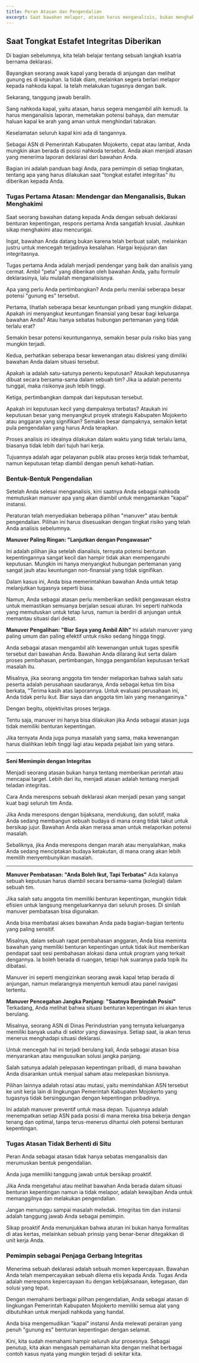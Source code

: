 ```yaml
---
title: Peran Atasan dan Pengendalian
excerpt: Saat bawahan melapor, atasan harus menganalisis, bukan menghakimi. Peran krusial Anda sebagai pemimpin adalah menentukan bentuk pengendalian yang tepat, mulai dari pengawasan, pengambilalihan wewenang, hingga rotasi, demi menjaga integritas setiap keputusan di Pemerintah Kabupaten Mojokerto.
---
```


## Saat Tongkat Estafet Integritas Diberikan

Di bagian sebelumnya, kita telah belajar tentang sebuah langkah ksatria bernama deklarasi. 

Bayangkan seorang awak kapal yang berada di anjungan dan melihat gunung es di kejauhan. Ia tidak diam, melainkan segera berlari melapor kepada nahkoda kapal. Ia telah melakukan tugasnya dengan baik.

Sekarang, tanggung jawab beralih. 

Sang nahkoda kapal, yaitu atasan, harus segera mengambil alih kemudi. Ia harus menganalisis laporan, memetakan potensi bahaya, dan memutar haluan kapal ke arah yang aman untuk menghindari tabrakan. 

Keselamatan seluruh kapal kini ada di tangannya.

Sebagai ASN di Pemerintah Kabupaten Mojokerto, cepat atau lambat, Anda mungkin akan berada di posisi nahkoda tersebut. Anda akan menjadi atasan yang menerima laporan deklarasi dari bawahan Anda. 

Bagian ini adalah panduan bagi Anda, para pemimpin di setiap tingkatan, tentang apa yang harus dilakukan saat "tongkat estafet integritas" itu diberikan kepada Anda.

### Tugas Pertama Atasan: Mendengar dan Menganalisis, Bukan Menghakimi

Saat seorang bawahan datang kepada Anda dengan sebuah deklarasi benturan kepentingan, respons pertama Anda sangatlah krusial. Jauhkan sikap menghakimi atau mencurigai. 

Ingat, bawahan Anda datang bukan karena telah berbuat salah, melainkan justru untuk mencegah terjadinya kesalahan. Hargai kejujuran dan integritasnya.

Tugas pertama Anda adalah menjadi pendengar yang baik dan analisis yang cermat. Ambil "peta" yang diberikan oleh bawahan Anda, yaitu formulir deklarasinya, lalu mulailah menganalisisnya. 

Apa yang perlu Anda pertimbangkan? Anda perlu menilai seberapa besar potensi "gunung es" tersebut.

Pertama, lihatlah seberapa besar keuntungan pribadi yang mungkin didapat. Apakah ini menyangkut keuntungan finansial yang besar bagi keluarga bawahan Anda? Atau hanya sebatas hubungan pertemanan yang tidak terlalu erat? 

Semakin besar potensi keuntungannya, semakin besar pula risiko bias yang mungkin terjadi.

Kedua, perhatikan seberapa besar kewenangan atau diskresi yang dimiliki bawahan Anda dalam situasi tersebut. 

Apakah ia adalah satu-satunya penentu keputusan? Ataukah keputusannya dibuat secara bersama-sama dalam sebuah tim? Jika ia adalah penentu tunggal, maka risikonya jauh lebih tinggi.

Ketiga, pertimbangkan dampak dari keputusan tersebut. 

Apakah ini keputusan kecil yang dampaknya terbatas? Ataukah ini keputusan besar yang menyangkut proyek strategis Kabupaten Mojokerto atau anggaran yang signifikan? Semakin besar dampaknya, semakin ketat pula pengendalian yang harus Anda terapkan.

Proses analisis ini idealnya dilakukan dalam waktu yang tidak terlalu lama, biasanya tidak lebih dari tujuh hari kerja. 

Tujuannya adalah agar pelayanan publik atau proses kerja tidak terhambat, namun keputusan tetap diambil dengan penuh kehati-hatian.

### Bentuk-Bentuk Pengendalian

Setelah Anda selesai menganalisis, kini saatnya Anda sebagai nahkoda memutuskan manuver apa yang akan diambil untuk mengamankan "kapal" instansi. 

Peraturan telah menyediakan beberapa pilihan "manuver" atau bentuk pengendalian. Pilihan ini harus disesuaikan dengan tingkat risiko yang telah Anda analisis sebelumnya.

**Manuver Paling Ringan: "Lanjutkan dengan Pengawasan"**

Ini adalah pilihan jika setelah dianalisis, ternyata potensi benturan kepentingannya sangat kecil dan hampir tidak akan mempengaruhi keputusan. Mungkin ini hanya menyangkut hubungan pertemanan yang sangat jauh atau keuntungan non-finansial yang tidak signifikan.

Dalam kasus ini, Anda bisa memerintahkan bawahan Anda untuk tetap melanjutkan tugasnya seperti biasa. 

Namun, Anda sebagai atasan perlu memberikan sedikit pengawasan ekstra untuk memastikan semuanya berjalan sesuai aturan. Ini seperti nahkoda yang memutuskan untuk tetap lurus, namun ia berdiri di anjungan untuk memantau situasi dari dekat.

**Manuver Pengalihan: "Biar Saya yang Ambil Alih"**
Ini adalah manuver yang paling umum dan paling efektif untuk risiko sedang hingga tinggi. 

Anda sebagai atasan mengambil alih kewenangan untuk tugas spesifik tersebut dari bawahan Anda. Bawahan Anda dilarang ikut serta dalam proses pembahasan, pertimbangan, hingga pengambilan keputusan terkait masalah itu.

Misalnya, jika seorang anggota tim tender melaporkan bahwa salah satu peserta adalah perusahaan saudaranya, Anda sebagai ketua tim bisa berkata, "Terima kasih atas laporannya. Untuk evaluasi perusahaan ini, Anda tidak perlu ikut. Biar saya dan anggota tim lain yang menanganinya." 

Dengan begitu, objektivitas proses terjaga.

Tentu saja, manuver ini hanya bisa dilakukan jika Anda sebagai atasan juga tidak memiliki benturan kepentingan. 

Jika ternyata Anda juga punya masalah yang sama, maka kewenangan harus dialihkan lebih tinggi lagi atau kepada pejabat lain yang setara.

---

**Seni Memimpin dengan Integritas**

Menjadi seorang atasan bukan hanya tentang memberikan perintah atau mencapai target. Lebih dari itu, menjadi atasan adalah tentang menjadi teladan integritas. 

Cara Anda merespons sebuah deklarasi akan menjadi pesan yang sangat kuat bagi seluruh tim Anda.

Jika Anda merespons dengan bijaksana, mendukung, dan solutif, maka Anda sedang membangun sebuah budaya di mana orang tidak takut untuk bersikap jujur. Bawahan Anda akan merasa aman untuk melaporkan potensi masalah. 

Sebaliknya, jika Anda merespons dengan marah atau menyalahkan, maka Anda sedang menciptakan budaya ketakutan, di mana orang akan lebih memilih menyembunyikan masalah.

---

**Manuver Pembatasan: "Anda Boleh Ikut, Tapi Terbatas"**
Ada kalanya sebuah keputusan harus diambil secara bersama-sama (kolegial) dalam sebuah tim. 

Jika salah satu anggota tim memiliki benturan kepentingan, mungkin tidak efisien untuk langsung mengeluarkannya dari seluruh proses. Di sinilah manuver pembatasan bisa digunakan.

Anda bisa membatasi akses bawahan Anda pada bagian-bagian tertentu yang paling sensitif. 

Misalnya, dalam sebuah rapat pembahasan anggaran, Anda bisa meminta bawahan yang memiliki benturan kepentingan untuk tidak ikut memberikan pendapat saat sesi pembahasan alokasi dana untuk program yang terkait dengannya. Ia boleh berada di ruangan, tetapi hak suaranya pada topik itu dibatasi.

Manuver ini seperti mengizinkan seorang awak kapal tetap berada di anjungan, namun melarangnya menyentuh kemudi atau panel navigasi tertentu.

**Manuver Pencegahan Jangka Panjang: "Saatnya Berpindah Posisi"**
Terkadang, Anda melihat bahwa situasi benturan kepentingan ini akan terus berulang. 

Misalnya, seorang ASN di Dinas Perindustrian yang ternyata keluarganya memiliki banyak usaha di sektor yang diawasinya. Setiap saat, ia akan terus menerus menghadapi situasi deklarasi.

Untuk mencegah hal ini terjadi berulang kali, Anda sebagai atasan bisa menyarankan atau mengusulkan solusi jangka panjang. 

Salah satunya adalah pelepasan kepentingan pribadi, di mana bawahan Anda disarankan untuk menjual saham atau melepaskan bisnisnya. 

Pilihan lainnya adalah rotasi atau mutasi, yaitu memindahkan ASN tersebut ke unit kerja lain di lingkungan Pemerintah Kabupaten Mojokerto yang tugasnya tidak bersinggungan dengan kepentingan pribadinya.

Ini adalah manuver preventif untuk masa depan. Tujuannya adalah menempatkan setiap ASN pada posisi di mana mereka bisa bekerja dengan tenang dan optimal, tanpa terus-menerus dihantui oleh potensi benturan kepentingan.

### Tugas Atasan Tidak Berhenti di Situ

Peran Anda sebagai atasan tidak hanya sebatas menganalisis dan merumuskan bentuk pengendalian. 

Anda juga memiliki tanggung jawab untuk bersikap proaktif. 

Jika Anda mengetahui atau melihat bawahan Anda berada dalam situasi benturan kepentingan namun ia tidak melapor, adalah kewajiban Anda untuk memanggilnya dan melakukan pengendalian.

Jangan menunggu sampai masalah meledak. Integritas tim dan instansi adalah tanggung jawab Anda sebagai pemimpin. 

Sikap proaktif Anda menunjukkan bahwa aturan ini bukan hanya formalitas di atas kertas, melainkan sebuah prinsip yang benar-benar ditegakkan di unit kerja Anda.

### Pemimpin sebagai Penjaga Gerbang Integritas

Menerima sebuah deklarasi adalah sebuah momen kepercayaan. Bawahan Anda telah mempercayakan sebuah dilema etis kepada Anda. Tugas Anda adalah merespons kepercayaan itu dengan kebijaksanaan, ketegasan, dan solusi yang tepat.

Dengan memahami berbagai pilihan pengendalian, Anda sebagai atasan di lingkungan Pemerintah Kabupaten Mojokerto memiliki semua alat yang dibutuhkan untuk menjadi nahkoda yang handal. 

Anda bisa mengemudikan "kapal" instansi Anda melewati perairan yang penuh "gunung es" benturan kepentingan dengan selamat.

Kini, kita sudah memahami hampir seluruh alur prosesnya. Sebagai penutup, kita akan mengasah pemahaman kita dengan melihat berbagai contoh kasus nyata yang mungkin terjadi di sekitar kita.
